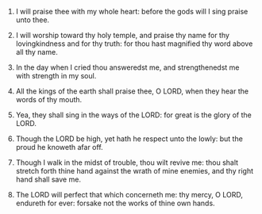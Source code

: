 1. I will praise thee with my whole heart: before the gods will I
sing praise unto thee.

2. I will worship toward thy holy temple, and praise thy name for
thy lovingkindness and for thy truth: for thou hast magnified thy word
above all thy name.

3. In the day when I cried thou answeredst me, and strengthenedst
me with strength in my soul.

4. All the kings of the earth shall praise thee, O LORD, when they
hear the words of thy mouth.

5. Yea, they shall sing in the ways of the LORD: for great is the
glory of the LORD.

6. Though the LORD be high, yet hath he respect unto the lowly: but
the proud he knoweth afar off.

7. Though I walk in the midst of trouble, thou wilt revive me: thou
shalt stretch forth thine hand against the wrath of mine enemies, and
thy right hand shall save me.

8. The LORD will perfect that which concerneth me: thy mercy, O
LORD, endureth for ever: forsake not the works of thine own hands.